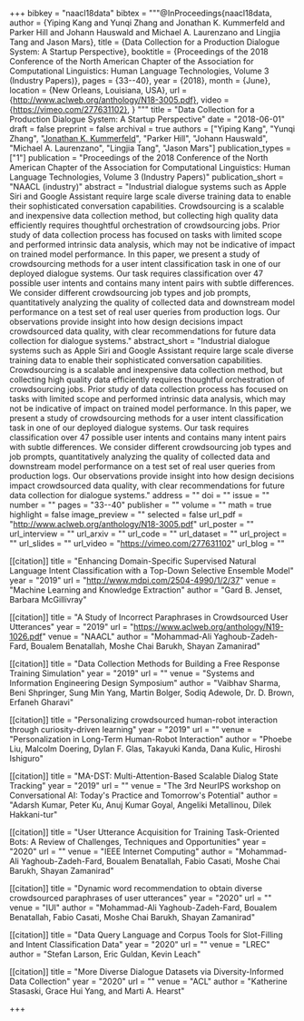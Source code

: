 +++
bibkey = "naacl18data"
bibtex = """@InProceedings{naacl18data,
  author    = {Yiping Kang and Yunqi Zhang and Jonathan K. Kummerfeld and Parker Hill and Johann Hauswald and Michael A. Laurenzano and Lingjia Tang and Jason Mars},
  title     = {Data Collection for a Production Dialogue System: A Startup Perspective},
  booktitle = {Proceedings of the 2018 Conference of the North American Chapter of the Association for Computational Linguistics: Human Language Technologies, Volume 3 (Industry Papers)},
  pages     = {33--40},
  year      = {2018},
  month     = {June},
  location  = {New Orleans, Louisiana, USA},
  url       = {http://www.aclweb.org/anthology/N18-3005.pdf},
  video     = {https://vimeo.com/277631102},
}
"""
title = "Data Collection for a Production Dialogue System: A Startup Perspective"
date = "2018-06-01"
draft = false
preprint = false
archival = true
authors = ["Yiping Kang", "Yunqi Zhang", "<span style='text-decoration:underline;'>Jonathan K. Kummerfeld</span>", "Parker Hill", "Johann Hauswald", "Michael A. Laurenzano", "Lingjia Tang", "Jason Mars"]
publication_types = ["1"]
publication = "Proceedings of the 2018 Conference of the North American Chapter of the Association for Computational Linguistics: Human Language Technologies, Volume 3 (Industry Papers)"
publication_short = "NAACL (industry)"
abstract = "Industrial dialogue systems such as Apple Siri and Google Assistant require large scale diverse training data to enable their sophisticated conversation capabilities. Crowdsourcing is a scalable and inexpensive data collection method, but collecting high quality data efficiently requires thoughtful orchestration of crowdsourcing jobs. Prior study of data collection process has focused on tasks with limited scope and performed intrinsic data analysis, which may not be indicative of impact on trained model performance. In this paper, we present a study of crowdsourcing methods for a user intent classification task in one of our deployed dialogue systems. Our task requires classification over 47 possible user intents and contains many intent pairs with subtle differences. We consider different crowdsourcing job types and job prompts, quantitatively analyzing the quality of collected data and downstream model performance on a test set of real user queries from production logs. Our observations provide insight into how design decisions impact crowdsourced data quality, with clear recommendations for future data collection for dialogue systems."
abstract_short = "Industrial dialogue systems such as Apple Siri and Google Assistant require large scale diverse training data to enable their sophisticated conversation capabilities. Crowdsourcing is a scalable and inexpensive data collection method, but collecting high quality data efficiently requires thoughtful orchestration of crowdsourcing jobs. Prior study of data collection process has focused on tasks with limited scope and performed intrinsic data analysis, which may not be indicative of impact on trained model performance. In this paper, we present a study of crowdsourcing methods for a user intent classification task in one of our deployed dialogue systems. Our task requires classification over 47 possible user intents and contains many intent pairs with subtle differences. We consider different crowdsourcing job types and job prompts, quantitatively analyzing the quality of collected data and downstream model performance on a test set of real user queries from production logs. Our observations provide insight into how design decisions impact crowdsourced data quality, with clear recommendations for future data collection for dialogue systems."
address = ""
doi = ""
issue = ""
number = ""
pages = "33--40"
publisher = ""
volume = ""
math = true
highlight = false
image_preview = ""
selected = false
url_pdf = "http://www.aclweb.org/anthology/N18-3005.pdf"
url_poster = ""
url_interview = ""
url_arxiv = ""
url_code = ""
url_dataset = ""
url_project = ""
url_slides = ""
url_video = "https://vimeo.com/277631102"
url_blog = ""

[[citation]]
title = "Enhancing Domain-Specific Supervised Natural Language Intent Classification with a Top-Down Selective Ensemble Model"
year = "2019"
url = "http://www.mdpi.com/2504-4990/1/2/37"
venue = "Machine Learning and Knowledge Extraction"
author = "Gard B. Jenset, Barbara McGillivray"

[[citation]]
title = "A Study of Incorrect Paraphrases in Crowdsourced User Utterances"
year = "2019"
url = "https://www.aclweb.org/anthology/N19-1026.pdf"
venue = "NAACL"
author = "Mohammad-Ali Yaghoub-Zadeh-Fard, Boualem Benatallah, Moshe Chai Barukh, Shayan Zamanirad"

[[citation]]
title = "Data Collection Methods for Building a Free Response Training Simulation"
year = "2019"
url = ""
venue = "Systems and Information Engineering Design Symposium"
author = "Vaibhav Sharma, Beni Shpringer, Sung Min Yang, Martin Bolger, Sodiq Adewole, Dr. D. Brown, Erfaneh Gharavi"

[[citation]]
title = "Personalizing crowdsourced human-robot interaction through curiosity-driven learning"
year = "2019"
url = ""
venue = "Personalization in Long-Term Human-Robot Interaction"
author = "Phoebe Liu, Malcolm Doering, Dylan F. Glas, Takayuki Kanda, Dana Kulic, Hiroshi Ishiguro"

[[citation]]
title = "MA-DST: Multi-Attention-Based Scalable Dialog State Tracking"
year = "2019"
url = ""
venue = "The 3rd NeurIPS workshop on Conversational AI: Today's Practice and Tomorrow's Potential"
author = "Adarsh Kumar, Peter Ku, Anuj Kumar Goyal, Angeliki Metallinou, Dilek Hakkani-tur"

[[citation]]
title = "User Utterance Acquisition for Training Task-Oriented Bots: A Review of Challenges, Techniques and Opportunities"
year = "2020"
url = ""
venue = "IEEE Internet Computing"
author = "Mohammad-Ali Yaghoub-Zadeh-Fard, Boualem Benatallah, Fabio Casati, Moshe Chai Barukh, Shayan Zamanirad"

[[citation]]
title = "Dynamic word recommendation to obtain diverse crowdsourced paraphrases of user utterances"
year = "2020"
url = ""
venue = "IUI"
author = "Mohammad-Ali Yaghoub-Zadeh-Fard, Boualem Benatallah, Fabio Casati, Moshe Chai Barukh, Shayan Zamanirad"

[[citation]]
title = "Data Query Language and Corpus Tools for Slot-Filling and Intent Classification Data"
year = "2020"
url = ""
venue = "LREC"
author = "Stefan Larson, Eric Guldan, Kevin Leach"

[[citation]]
title = "More Diverse Dialogue Datasets via Diversity-Informed Data Collection"
year = "2020"
url = ""
venue = "ACL"
author = "Katherine Stasaski, Grace Hui Yang, and Marti A. Hearst"


+++